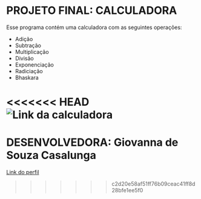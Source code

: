 # **PROJETO FINAL: CALCULADORA**

Esse programa contém uma calculadora com as seguintes operações:
- Adição
- Subtração
- Multiplicação
- Divisão
- Exponenciação
- Radiciação
- Bhaskara

<<<<<<< HEAD
![Link da calculadora](https://github.com/GCasalunga/Projeto-final-Calculadora.git)
=======
# **DESENVOLVEDORA: Giovanna de Souza Casalunga** #

[Link do perfil](https://github.com/GCasalunga)
>>>>>>> c2d20e58af51ff76b09ceac41ff8d28bfe1ee5f0
